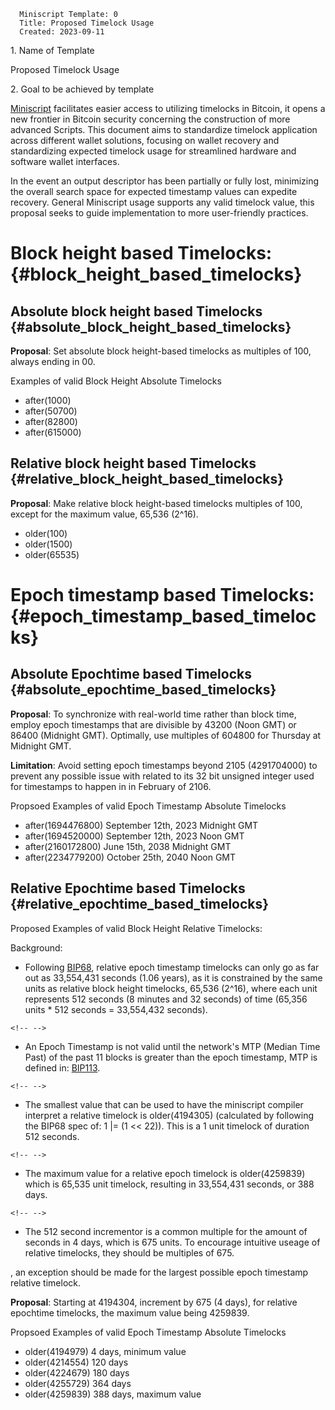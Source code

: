       Miniscript Template: 0
      Title: Proposed Timelock Usage
      Created: 2023-09-11

1\. Name of Template

Proposed Timelock Usage

2\. Goal to be achieved by template

[Miniscript](https://bitcoin.sipa.be/miniscript/) facilitates easier
access to utilizing timelocks in Bitcoin, it opens a new frontier in
Bitcoin security concerning the construction of more advanced Scripts.
This document aims to standardize timelock application across different
wallet solutions, focusing on wallet recovery and standardizing expected
timelock usage for streamlined hardware and software wallet interfaces.

In the event an output descriptor has been partially or fully lost,
minimizing the overall search space for expected timestamp values can
expedite recovery. General Miniscript usage supports any valid timelock
value, this proposal seeks to guide implementation to more user-friendly
practices.

# Block height based Timelocks: {#block_height_based_timelocks}

## Absolute block height based Timelocks {#absolute_block_height_based_timelocks}

**Proposal**: Set absolute block height-based timelocks as multiples of
100, always ending in 00.

Examples of valid Block Height Absolute Timelocks

-   after(1000)
-   after(50700)
-   after(82800)
-   after(615000)

## Relative block height based Timelocks {#relative_block_height_based_timelocks}

**Proposal**: Make relative block height-based timelocks multiples of
100, except for the maximum value, 65,536 (2\^16).

-   older(100)
-   older(1500)
-   older(65535)

# Epoch timestamp based Timelocks: {#epoch_timestamp_based_timelocks}

## Absolute Epochtime based Timelocks {#absolute_epochtime_based_timelocks}

**Proposal**: To synchronize with real-world time rather than block
time, employ epoch timestamps that are divisible by 43200 (Noon GMT) or
86400 (Midnight GMT). Optimally, use multiples of 604800 for Thursday at
Midnight GMT.

**Limitation**: Avoid setting epoch timestamps beyond 2105 (4291704000)
to prevent any possible issue with related to its 32 bit unsigned
integer used for timestamps to happen in in February of 2106.

Propsoed Examples of valid Epoch Timestamp Absolute Timelocks

-   after(1694476800) September 12th, 2023 Midnight GMT
-   after(1694520000) September 12th, 2023 Noon GMT
-   after(2160172800) June 15th, 2038 Midnight GMT
-   after(2234779200) October 25th, 2040 Noon GMT

## Relative Epochtime based Timelocks {#relative_epochtime_based_timelocks}

Proposed Examples of valid Block Height Relative Timelocks:

Background:

-   Following
    [BIP68](https://github.com/bitcoin/bips/blob/master/bip-0068.mediawiki),
    relative epoch timestamp timelocks can only go as far out as
    33,554,431 seconds (1.06 years), as it is constrained by the same
    units as relative block height timelocks, 65,536 (2\^16), where each
    unit represents 512 seconds (8 minutes and 32 seconds) of time
    (65,356 units \* 512 seconds = 33,554,432 seconds).

```{=html}
<!-- -->
```
-   An Epoch Timestamp is not valid until the network\'s MTP (Median
    Time Past) of the past 11 blocks is greater than the epoch
    timestamp, MTP is defined in:
    [BIP113](https://github.com/bitcoin/bips/blob/master/bip-0113.mediawiki).

```{=html}
<!-- -->
```
-   The smallest value that can be used to have the miniscript compiler
    interpret a relative timelock is older(4194305) (calculated by
    following the BIP68 spec of: 1 \|= (1 \<\< 22)). This is a 1 unit
    timelock of duration 512 seconds.

```{=html}
<!-- -->
```
-   The maximum value for a relative epoch timelock is older(4259839)
    which is 65,535 unit timelock, resulting in 33,554,431 seconds, or
    388 days.

```{=html}
<!-- -->
```
-   The 512 second incrementor is a common multiple for the amount of
    seconds in 4 days, which is 675 units. To encourage intuitive useage
    of relative timelocks, they should be multiples of 675.

, an exception should be made for the largest possible epoch timestamp
relative timelock.

**Proposal**: Starting at 4194304, increment by 675 (4 days), for
relative epochtime timelocks, the maximum value being 4259839.

Propsoed Examples of valid Epoch Timestamp Absolute Timelocks

-   older(4194979) 4 days, minimum value
-   older(4214554) 120 days
-   older(4224679) 180 days
-   older(4255729) 364 days
-   older(4259839) 388 days, maximum value
